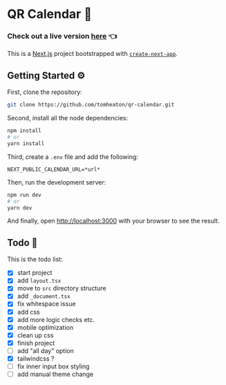 # QR Calendar :calendar:

### Check out a live version [here](https://qr-calendar.com) :point_left:

This is a [Next.js](https://nextjs.org/) project bootstrapped with [`create-next-app`](https://github.com/vercel/next.js/tree/canary/packages/create-next-app).

## Getting Started :gear:

First, clone the repository:

```bash
git clone https://github.com/tomheaton/qr-calendar.git
```

Second, install all the node dependencies:
```bash
npm install
# or
yarn install
```

Third, create a `.env` file and add the following:

```dotenv
NEXT_PUBLIC_CALENDAR_URL=*url*
```

Then, run the development server:

```bash
npm run dev
# or
yarn dev
```

And finally, open [http://localhost:3000](http://localhost:3000) with your browser to see the result.

## Todo :pencil:

This is the todo list:

- [x] start project 
- [x] add `layout.tsx`
- [x] move to `src` directory structure
- [x] add `_document.tsx`
- [x] fix whitespace issue
- [x] add css
- [x] add more logic checks etc.
- [x] mobile optimization
- [x] clean up css
- [x] finish project
- [ ] add "all day" option
- [x] tailwindcss ?
- [ ] fix inner input box styling
- [ ] add manual theme change
